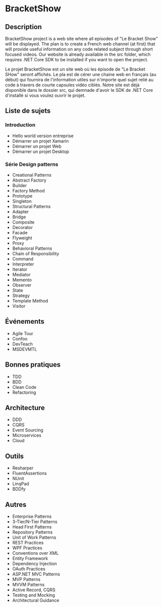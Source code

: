 # BracketShow

## Description

BracketShow project is a web site where all episodes of "Le Bracket Show" will be displayed. 
The plan is to create a French web channel (at first) that will provide useful information on any
code related subject through short focused videos. Our website is already available in the src folder, which requires
.NET Core SDK to be installed if you want to open the project.

Le projet BracketShow est un site web où les épisode de "Le Bracket SHow" seront affichés.
Le pla est de cérer une chaine web en français (au début) qui fournira de l'information utiles sur n'importe quel
sujet relié au code à travers de courte capsules vidéo ciblés. Notre site est déjà disponible dans le dossier src, qui 
demnade d'avoir le SDK de .NET Core d'installé si vous voulez ouvrir le projet.

## Liste de sujets

### Introduction
- Hello world version entreprise
- Démarrer un projet Xamarin
- Démarrer un projet Web
- Démarrer un projet Desktop

### Série Design patterns
- Creational Patterns
 - Abstract Factory
 - Builder
 - Factory Method
 - Prototype
 - Singleton
- Structural Patterns
 - Adapter
 - Bridge
 - Composite
 - Decorator
 - Facade
 - Flyweight
 - Proxy
- Behavioral Patterns
 - Chain of Responsibility
 - Command
 - Interpreter
 - Iterator
 - Mediator
 - Memento
 - Observer
 - State
 - Strategy
 - Template Method
 - Visitor
 
## Événements
- Agile Tour
- Confoo
- DevTeach
- MSDEVMTL

## Bonnes pratiques
- TDD
- BDD
- Clean Code
- Refactoring

## Architecture 
- DDD
- CQRS
- Event Sourcing
- Microservices
- Cloud

## Outils
- Resharper
- FluentAssertions
- NUnit
- LinqPad
- BDDfy

## Autres
- Enterprise Patterns
- 3-Tier/N-Tier Patterns
- Head First Patterns
- Repository Patterns
- Unit of Work Patterns
- REST Practices
- WPF Practices
- Conventions over XML
- Entity Framework
- Dependency Injection
- OAuth Practices
- ASP.NET MVC Patterns
- MVP Patterns
- MVVM Patterns
- Active Record, CQRS
- Testing and Mocking
- Architectural Guidance
